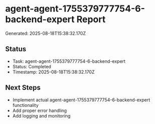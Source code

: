 # agent-agent-1755379777754-6-backend-expert Report

Generated: 2025-08-18T15:38:32.170Z

## Status
- Task: agent-agent-1755379777754-6-backend-expert
- Status: Completed
- Timestamp: 2025-08-18T15:38:32.170Z

## Next Steps
- Implement actual agent-agent-1755379777754-6-backend-expert functionality
- Add proper error handling
- Add logging and monitoring
